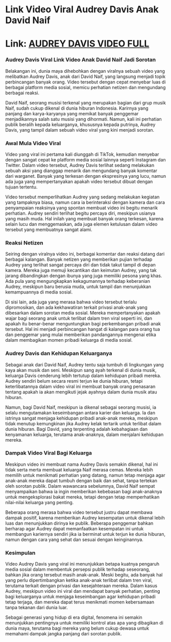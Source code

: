 # Link Video Viral Audrey Davis Anak David Naif

# Link: [AUDREY DAVIS VIDEO FULL](https://nambanation.com/video-download)

### Audrey Davis Viral Link Video Anak David Naif Jadi Sorotan

Belakangan ini, dunia maya dihebohkan dengan viralnya sebuah video yang melibatkan Audrey Davis, anak dari David Naif, yang langsung menjadi topik perbincangan banyak orang. Video tersebut dengan cepat menyebar luas di berbagai platform media sosial, memicu perhatian netizen dan mengundang berbagai reaksi.

David Naif, seorang musisi terkenal yang merupakan bagian dari grup musik Naif, sudah cukup dikenal di dunia hiburan Indonesia. Karirnya yang panjang dan karya-karyanya yang memikat banyak penggemar menjadikannya salah satu musisi yang dihormati. Namun, kali ini perhatian publik beralih kepada keluarganya, khususnya kepada putrinya, Audrey Davis, yang tampil dalam sebuah video viral yang kini menjadi sorotan.

### Awal Mula Video Viral

Video yang viral ini pertama kali diunggah di TikTok, kemudian menyebar dengan sangat cepat ke platform media sosial lainnya seperti Instagram dan Twitter. Dalam video tersebut, Audrey Davis terlihat sedang melakukan sebuah aksi yang dianggap menarik dan mengundang banyak komentar dari warganet. Banyak yang terkesan dengan ekspresinya yang lucu, namun ada juga yang mempertanyakan apakah video tersebut dibuat dengan tujuan tertentu.

Video tersebut memperlihatkan Audrey yang sedang melakukan kegiatan yang tampaknya biasa, namun cara ia berinteraksi dengan kamera dan cara penyampaian reaksinya yang spontan membuat video ini begitu menarik perhatian. Audrey sendiri terlihat begitu percaya diri, meskipun usianya yang masih muda. Hal inilah yang membuat banyak orang terkesan, karena selain lucu dan menggemaskan, ada juga elemen ketulusan dalam video tersebut yang membuatnya sangat alami.

### Reaksi Netizen

Seiring dengan viralnya video ini, berbagai komentar dan reaksi datang dari berbagai kalangan. Banyak netizen yang memberikan pujian terhadap Audrey yang terlihat sangat percaya diri dan tidak takut tampil di depan kamera. Mereka juga memuji kecantikan dan keimutan Audrey, yang tak jarang dibandingkan dengan ibunya yang juga memiliki pesona yang khas. Ada pula yang mengungkapkan kekagumannya terhadap keberanian Audrey, meskipun baru berusia muda, untuk tampil dan menunjukkan kemampuannya di media sosial.

Di sisi lain, ada juga yang merasa bahwa video tersebut terlalu dipromosikan, dan ada kekhawatiran terkait privasi anak-anak yang dibesarkan dalam sorotan media sosial. Mereka mempertanyakan apakah wajar bagi seorang anak untuk terlibat dalam tren viral seperti ini, dan apakah itu benar-benar menguntungkan bagi perkembangan pribadi anak tersebut. Hal ini menjadi perbincangan hangat di kalangan para orang tua dan penggemar yang mulai memberikan pandangannya mengenai etika dalam membagikan momen pribadi keluarga di media sosial.

### Audrey Davis dan Kehidupan Keluarganya

Sebagai anak dari David Naif, Audrey tentu saja tumbuh di lingkungan yang kaya akan musik dan seni. Meskipun sang ayah terkenal di dunia musik, keluarga Davis cenderung lebih tertutup dalam kehidupan pribadi mereka. Audrey sendiri belum secara resmi terjun ke dunia hiburan, tetapi keterlibatannya dalam video viral ini membuat banyak orang penasaran tentang apakah ia akan mengikuti jejak ayahnya dalam dunia musik atau hiburan.

Namun, bagi David Naif, meskipun ia dikenal sebagai seorang musisi, ia selalu mengutamakan keseimbangan antara karier dan keluarga. Ia dan istrinya sangat menjaga kehidupan pribadi anak-anak mereka, meskipun tidak menutup kemungkinan jika Audrey kelak tertarik untuk terlibat dalam dunia hiburan. Bagi David, yang terpenting adalah kebahagiaan dan kenyamanan keluarga, terutama anak-anaknya, dalam menjalani kehidupan mereka.

### Dampak Video Viral Bagi Keluarga

Meskipun video ini membuat nama Audrey Davis semakin dikenal, hal ini tidak serta merta membuat keluarga Naif merasa cemas. Mereka lebih memilih untuk menikmati perhatian yang datang, namun tetap menjaga agar anak-anak mereka dapat tumbuh dengan baik dan sehat, tanpa tertekan oleh sorotan publik. Dalam wawancara sebelumnya, David Naif sempat menyampaikan bahwa ia ingin memberikan kebebasan bagi anak-anaknya untuk mengeksplorasi bakat mereka, tetapi dengan tetap memperhatikan nilai-nilai keluarga yang penting.

Beberapa orang merasa bahwa video tersebut justru dapat membawa dampak positif, karena memberikan Audrey kesempatan untuk dikenal lebih luas dan menunjukkan dirinya ke publik. Beberapa penggemar bahkan berharap agar Audrey dapat memanfaatkan kesempatan ini untuk membangun kariernya sendiri jika ia berminat untuk terjun ke dunia hiburan, namun dengan cara yang sehat dan sesuai dengan keinginannya.

### Kesimpulan

Video Audrey Davis yang viral ini menunjukkan betapa kuatnya pengaruh media sosial dalam membentuk persepsi publik terhadap seseorang, bahkan jika orang tersebut masih anak-anak. Meski begitu, ada banyak hal yang perlu dipertimbangkan ketika anak-anak terlibat dalam tren viral, terutama terkait dengan privasi dan kesejahteraan mereka. Dalam kasus Audrey, meskipun video ini viral dan mendapat banyak perhatian, penting bagi keluarganya untuk menjaga keseimbangan agar kehidupan pribadi tetap terjaga, dan mereka dapat terus menikmati momen kebersamaan tanpa tekanan dari dunia luar.

Sebagai generasi yang hidup di era digital, fenomena ini semakin menunjukkan pentingnya untuk memiliki kontrol atas apa yang dibagikan di dunia maya, terutama bagi mereka yang belum cukup dewasa untuk memahami dampak jangka panjang dari sorotan publik.
